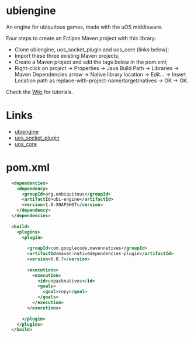 ubiengine
=========

An engine for ubiquitous games, made with the uOS middleware.

Four steps to create an Eclipse Maven project with this library:
* Clone ubiengine, uos_socket_plugin and uos_core (links below);
* Import these three existing Maven projects;
* Create a Maven project and add the tags below in the pom.xml;
* Right-click on project -> Properties -> Java Build Path -> Libraries -> Maven Dependencies arrow -> Native library location -> Edit... -> Insert Location path as replace-with-project-name/target/natives -> OK -> OK.

Check the [Wiki](https://github.com/matheuscscp/ubiengine/wiki) for tutorials.

Links
=====

* [ubiengine](https://github.com/matheuscscp/ubiengine)
* [uos_socket_plugin](https://github.com/UnBiquitous/uos_socket_plugin)
* [uos_core](https://github.com/UnBiquitous/uos_core)

pom.xml
=======

```xml
  <dependencies>
    <dependency>
      <groupId>org.unbiquitous</groupId>
      <artifactId>ubi-engine</artifactId>
      <version>1.0-SNAPSHOT</version>
    </dependency>
  </dependencies>
  
  <build>
    <plugins>
      <plugin>
        
        <groupId>com.googlecode.mavennatives</groupId>
        <artifactId>maven-nativedependencies-plugin</artifactId>
        <version>0.0.7</version>
        
        <executions>
          <execution>
            <id>unpacknatives</id>
            <goals>
              <goal>copy</goal>
            </goals>
          </execution>
        </executions>
        
      </plugin>
    </plugins>
  </build>
```
